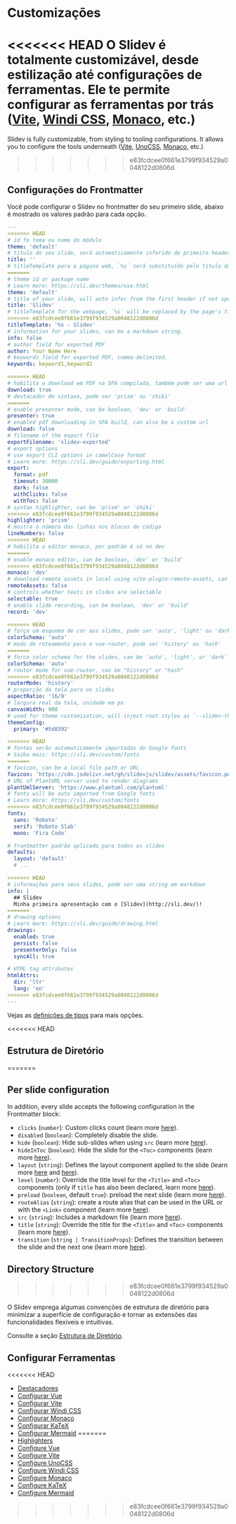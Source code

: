 # Customizações

<<<<<<< HEAD
O Slidev é totalmente customizável, desde estilização até configurações de ferramentas. Ele te permite configurar as ferramentas por trás ([Vite](/custom/config-vite), [Windi CSS](/custom/config-windicss), [Monaco](/custom/config-monaco), etc.)
=======
Slidev is fully customizable, from styling to tooling configurations. It allows you to configure the tools underneath ([Vite](/custom/config-vite), [UnoCSS](/custom/config-unocss), [Monaco](/custom/config-monaco), etc.)
>>>>>>> e83fcdcee0f661e3799f934529a0048122d0806d

## Configurações do Frontmatter

Você pode configurar o Slidev no frontmatter do seu primeiro slide, abaixo é mostrado os valores padrão para cada opção.

```yaml
---
<<<<<<< HEAD
# id fo tema ou nome do módulo
theme: 'default'
# título do seu slide, será automaticamente inferido do primeiro header se não for espeecificado
title: ''
# titleTemplate para a página web, `%s` será substituído pelo título da página
=======
# theme id or package name
# Learn more: https://sli.dev/themes/use.html
theme: 'default'
# title of your slide, will auto infer from the first header if not specified
title: 'Slidev'
# titleTemplate for the webpage, `%s` will be replaced by the page's title
>>>>>>> e83fcdcee0f661e3799f934529a0048122d0806d
titleTemplate: '%s - Slidev'
# information for your slides, can be a markdown string.
info: false
# author field for exported PDF
author: Your Name Here
# keywords field for exported PDF, comma-delimited.
keywords: keyword1,keyword2

<<<<<<< HEAD
# habilita o download em PDF na SPA compilada, também pode ser uma url customizada
download: true
# destacador de sintaxe, pode ser 'prism' ou 'shiki'
=======
# enable presenter mode, can be boolean, 'dev' or 'build'
presenter: true
# enabled pdf downloading in SPA build, can also be a custom url
download: false
# filename of the export file
exportFilename: 'slidev-exported'
# export options
# use export CLI options in camelCase format
# Learn more: https://sli.dev/guide/exporting.html
export:
  format: pdf
  timeout: 30000
  dark: false
  withClicks: false
  withToc: false
# syntax highlighter, can be 'prism' or 'shiki'
>>>>>>> e83fcdcee0f661e3799f934529a0048122d0806d
highlighter: 'prism'
# mostra o número das linhas nos blocos de código 
lineNumbers: false
<<<<<<< HEAD
# habilita o editor monaco, por padrão é só no dev
=======
# enable monaco editor, can be boolean, 'dev' or 'build'
>>>>>>> e83fcdcee0f661e3799f934529a0048122d0806d
monaco: 'dev'
# download remote assets in local using vite-plugin-remote-assets, can be boolean, 'dev' or 'build'
remoteAssets: false
# controls whether texts in slides are selectable
selectable: true
# enable slide recording, can be boolean, 'dev' or 'build'
record: 'dev'

<<<<<<< HEAD
# força um esquema de cor aos slides, pode ser 'auto', 'light' ou 'dark'
colorSchema: 'auto'
# modo de roteamento para o vue-router, pode ser 'history' ou 'hash'
=======
# force color schema for the slides, can be 'auto', 'light', or 'dark'
colorSchema: 'auto'
# router mode for vue-router, can be "history" or "hash"
>>>>>>> e83fcdcee0f661e3799f934529a0048122d0806d
routerMode: 'history'
# proporção da tela para os slides
aspectRatio: '16/9'
# largura real da tela, unidade em px
canvasWidth: 980
# used for theme customization, will inject root styles as `--slidev-theme-x` for attribute `x`
themeConfig:
  primary: '#5d8392'

<<<<<<< HEAD
# fontes serão automaticamente importadas do Google fonts
# Saiba mais: https://sli.dev/custom/fonts
=======
# favicon, can be a local file path or URL
favicon: 'https://cdn.jsdelivr.net/gh/slidevjs/slidev/assets/favicon.png'
# URL of PlantUML server used to render diagrams
plantUmlServer: 'https://www.plantuml.com/plantuml'
# fonts will be auto imported from Google fonts
# Learn more: https://sli.dev/custom/fonts
>>>>>>> e83fcdcee0f661e3799f934529a0048122d0806d
fonts:
  sans: 'Roboto'
  serif: 'Roboto Slab'
  mono: 'Fira Code'

# frontmatter padrão aplicado para todos os slides
defaults:
  layout: 'default'
  # ...

<<<<<<< HEAD
# informações para seus slides, pode ser uma string em markdown
info: |
  ## Slidev
  Minha primeira apresentação com o [Slidev](http://sli.dev/)!
=======
# drawing options
# Learn more: https://sli.dev/guide/drawing.html
drawings:
  enabled: true
  persist: false
  presenterOnly: false
  syncAll: true

# HTML tag attributes
htmlAttrs:
  dir: 'ltr'
  lang: 'en'
>>>>>>> e83fcdcee0f661e3799f934529a0048122d0806d
---
```

Vejas as [definições de tipos](https://github.com/slidevjs/slidev/blob/main/packages/types/src/config.ts) para mais opções.

<<<<<<< HEAD
## Estrutura de Diretório
=======
## Per slide configuration

In addition, every slide accepts the following configuration in the Frontmatter block:

* `clicks` (`number`): Custom clicks count (learn more [here](/guide/animations.html#custom-clicks-count)).
* `disabled` (`boolean`): Completely disable the slide.
* `hide` (`boolean`): Hide sub-slides when using `src` (learn more [here](/guide/syntax.html#multiple-entries)).
* `hideInToc` (`boolean`): Hide the slide for the `<Toc>` components (learn more [here](/builtin/components.html#toc)).
* `layout` (`string`): Defines the layout component applied to the slide (learn more [here](/guide/syntax.html#front-matter-layouts) and [here](/builtin/layouts.html)).
* `level` (`number`): Override the title level for the `<Title>` and `<Toc>` components (only if `title` has also been declared, learn more [here](/builtin/components.html#titles)).
* `preload` (`boolean`, default `true`): preload the next slide (learn more [here](/guide/animations.html#motion)).
* `routeAlias` (`string`): create a route alias that can be used in the URL or with the `<Link>` component (learn more [here](/builtin/components.html#link)).
* `src` (`string`): Includes a markdown file (learn more [here](/guide/syntax.html#multiple-entries)).
* `title` (`string`): Override the title for the `<Title>` and `<Toc>` components (learn more [here](/builtin/components.html#titles)).
* `transition` (`string | TransitionProps`): Defines the transition between the slide and the next one (learn more [here](/guide/animations.html#slide-transitions)).

## Directory Structure
>>>>>>> e83fcdcee0f661e3799f934529a0048122d0806d

O Slidev emprega algumas convenções de estrutura de diretório para minimizar a superfície de configuração e tornar as extensões das funcionalidades flexíveis e intuitivas.

Consulte a seção [Estrutura de Diretório](/custom/directory-structure).

## Configurar Ferramentas

<<<<<<< HEAD
- [Destacadores](/custom/highlighters)
- [Configurar Vue](/custom/config-vue)
- [Configurar Vite](/custom/config-vite)
- [Configurar Windi CSS](/custom/config-windicss)
- [Configurar Monaco](/custom/config-monaco)
- [Configurar KaTeX](/custom/config-katex)
- [Configurar Mermaid](/custom/config-mermaid)
=======
- [Highlighters](/custom/highlighters)
- [Configure Vue](/custom/config-vue)
- [Configure Vite](/custom/config-vite)
- [Configure UnoCSS](/custom/config-unocss)
- [Configure Windi CSS](/custom/config-windicss)
- [Configure Monaco](/custom/config-monaco)
- [Configure KaTeX](/custom/config-katex)
- [Configure Mermaid](/custom/config-mermaid)
>>>>>>> e83fcdcee0f661e3799f934529a0048122d0806d
